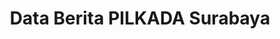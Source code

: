 ---
title: Data Berita PILKADA Surabaya
organization: KPU KOTA SURABAYA
notes: Data Berita PILKADA Surabaya
resources:
  - name: CSV News
    url: 'https://github.com/pemiluAPI/pemilu-data/raw/master/berita-pilkada-surabaya/news.csv'
    format: csv
  - name: CSV Resources
    url: 'https://github.com/pemiluAPI/pemilu-data/raw/master/berita-pilkada-surabaya/resources.csv'
    format: csv
category:
  - Berita PILKADA Surabaya
maintainer: ''
maintainer_email: ''
---